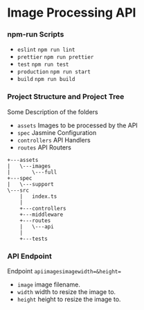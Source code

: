 # Image Processing API 

### npm-run Scripts

- `eslint` `npm run lint`
- `prettier` `npm run prettier`
- `test` `npm run test`
- `production` `npm run start`
- `build` `npm run build`

### Project Structure and Project Tree

Some Description of the folders
- `assets` Images to be processed by the API
- `spec` Jasmine Configuration
- `controllers` API Handlers
- `routes` API Routers

```
+---assets
|   \---images
|       \---full
+---spec
|   \---support    
\---src
    |   index.ts
    |
    +---controllers    
    +---middleware
    +---routes
    |   \---api
    |           
    +---tests                
  ```
  
  ### API Endpoint
  Endpoint `apiimagesimagewidth=&height=`
  - `image` image filename.
  - `width` width to resize the image to.
  - `height` height to resize the image to.
